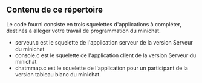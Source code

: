 Contenu de ce répertoire
------------------------
Le code fourni consiste en trois squelettes d'applications à compléter, destinés à alléger
votre travail de programmation du minichat.

- serveur.c est le squelette de l'application serveur de la version Serveur du minichat
- console.c est le squelette de l'application client de la version Serveur du minichat
- chatmmap.c est le squelette de l'application pour un participant de la version
	tableau blanc du minichat.